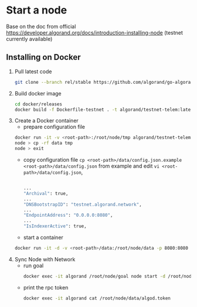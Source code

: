 # Start a node
Base on the doc from official https://developer.algorand.org/docs/introduction-installing-node 
(testnet currently available)

## Installing on Docker

1. Pull latest code 
    ```bash
    git clone --branch rel/stable https://github.com/algorand/go-algorand.git
    ```
1. Build docker image
    ```bash
    cd docker/releases
    docker build -f Dockerfile-testnet . -t algorand/testnet-telem:latest
    ```
1. Create a Docker container
    * prepare configuration file
    ```bash
    docker run -it -v <root-path>:/root/node/tmp algorand/testnet-telem:latest
    node > cp -rf data tmp
    node > exit
    ```
    * copy configuration file `cp <root-path>/data/config.json.example <root-path>/data/config.json` from example and edit `vi <root-path>/data/config.json`, 
        ```bash

        ...
        "Archival": true,
        ...
        "DNSBootstrapID": "testnet.algorand.network",
        ...
        "EndpointAddress": "0.0.0.0:8080",
        ...
        "IsIndexerActive": true,

        ```
    * start a container
    ```bash
    docker run -it -d -v <root-path>/data:/root/node/data -p 8080:8080 --name algorand algorand/testnet-telem:latest
    ```
1. Sync Node with Network
    * run goal
        ```bash
        docker exec -it algorand /root/node/goal node start -d /root/node/data
        ```
    * print the rpc token
        ```bash
        docker exec -it algorand cat /root/node/data/algod.token
        ```
